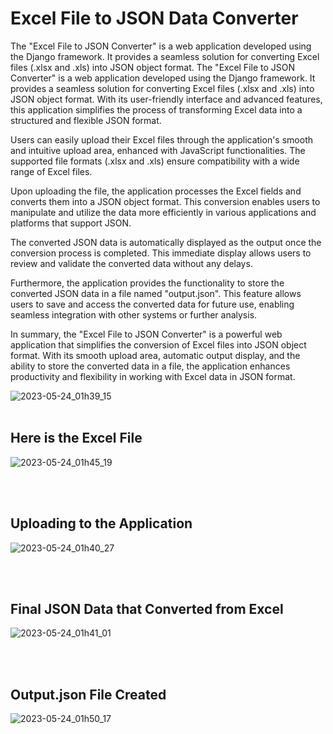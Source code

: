 # Excel File to JSON Data Converter
 The "Excel File to JSON Converter" is a web application developed using the Django framework. It provides a seamless solution for converting Excel files (.xlsx and .xls) into JSON object format.
The "Excel File to JSON Converter" is a web application developed using the Django framework. It provides a seamless solution for converting Excel files (.xlsx and .xls) into JSON object format. With its user-friendly interface and advanced features, this application simplifies the process of transforming Excel data into a structured and flexible JSON format.

Users can easily upload their Excel files through the application's smooth and intuitive upload area, enhanced with JavaScript functionalities. The supported file formats (.xlsx and .xls) ensure compatibility with a wide range of Excel files. 

Upon uploading the file, the application processes the Excel fields and converts them into a JSON object format. This conversion enables users to manipulate and utilize the data more efficiently in various applications and platforms that support JSON. 

The converted JSON data is automatically displayed as the output once the conversion process is completed. This immediate display allows users to review and validate the converted data without any delays. 

Furthermore, the application provides the functionality to store the converted JSON data in a file named "output.json". This feature allows users to save and access the converted data for future use, enabling seamless integration with other systems or further analysis.

In summary, the "Excel File to JSON Converter" is a powerful web application that simplifies the conversion of Excel files into JSON object format. With its smooth upload area, automatic output display, and the ability to store the converted data in a file, the application enhances productivity and flexibility in working with Excel data in JSON format.

![2023-05-24_01h39_15](https://github.com/surajit-singha-sisir/Excel-File-to-JSON-Converter/assets/48810102/5d5b6376-290d-4d07-a2c3-90dc512794e2)
<br><br>
## Here is the Excel File
![2023-05-24_01h45_19](https://github.com/surajit-singha-sisir/Excel-File-to-JSON-Converter/assets/48810102/3588a6ab-7675-45f6-a2e2-90bbce910a17)

<br><br>
## Uploading to the Application
![2023-05-24_01h40_27](https://github.com/surajit-singha-sisir/Excel-File-to-JSON-Converter/assets/48810102/e4bf49fe-57ab-4d83-a75f-8020f9f1ae6c)

<br><br>
## Final JSON Data that Converted from Excel
![2023-05-24_01h41_01](https://github.com/surajit-singha-sisir/Excel-File-to-JSON-Converter/assets/48810102/bbf75da3-946d-4a21-bfd8-cb88786b8371)

<br><br>
## Output.json File Created
![2023-05-24_01h50_17](https://github.com/surajit-singha-sisir/Excel-File-to-JSON-Converter/assets/48810102/d268f899-ff5c-4d32-9add-12c0875306b1)

<br><br>

<br><br>

<br><br>

